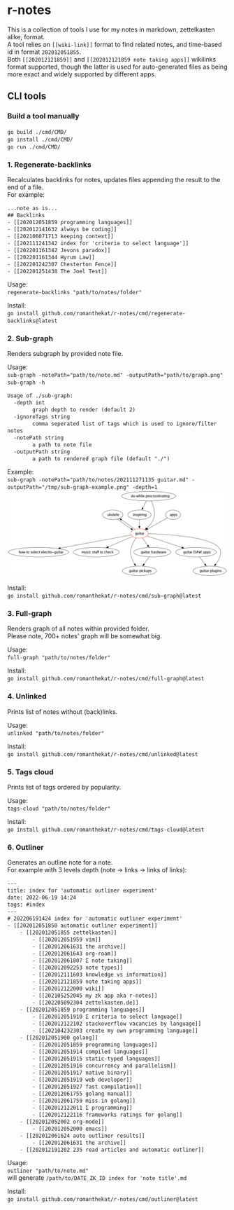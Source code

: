 # r-notes

This is a collection of tools I use for my notes in markdown, zettelkasten alike, format.  
A tool relies on `[[wiki-link]]` format to find related notes, and time-based id in format `202012051855`.  
Both `[[202012121859]]` and `[[202012121859 note taking apps]]` wikilinks format supported, though the latter is used for auto-generated files as being more exact and widely supported by different apps. 

## CLI tools
### Build a tool manually
`go build ./cmd/CMD/`  
`go install ./cmd/CMD/`  
`go run ./cmd/CMD/`


### 1. Regenerate-backlinks
Recalculates backlinks for notes, updates files appending the result to the end of a file.   
For example:
```
...note as is...
## Backlinks
- [[202012051859 programming languages]]
- [[202012141632 always be coding]]
- [[202106071713 keeping context]]
- [[202111241342 index for 'criteria to select language']]
- [[202201161342 Jevons paradox]]
- [[202201161344 Hyrum Law]]
- [[202201242307 Chesterton Fence]]
- [[202201251438 The Joel Test]]
```

Usage:  
`regenerate-backlinks "path/to/notes/folder"`

Install:  
`go install github.com/romanthekat/r-notes/cmd/regenerate-backlinks@latest`


### 2. Sub-graph
Renders subgraph by provided note file.

Usage:  
`sub-graph -notePath="path/to/note.md" -outputPath="path/to/graph.png"`  
`sub-graph -h`
```
Usage of ./sub-graph:
  -depth int
        graph depth to render (default 2)
  -ignoreTags string
    	comma seperated list of tags which is used to ignore/filter notes
  -notePath string
        a path to note file
  -outputPath string
        a path to rendered graph file (default "./")
```

Example:  
`sub-graph -notePath="path/to/notes/202111271135 guitar.md" -outputPath="/tmp/sub-graph-example.png" -depth=1`
![example output](./docs/sub-graph-example.png)

Install:  
`go install github.com/romanthekat/r-notes/cmd/sub-graph@latest`


### 3. Full-graph
Renders graph of all notes within provided folder.  
Please note, 700+ notes' graph will be somewhat big.

Usage:  
`full-graph "path/to/notes/folder"`

Install:  
`go install github.com/romanthekat/r-notes/cmd/full-graph@latest`


### 4. Unlinked
Prints list of notes without (back)links.  

Usage:  
`unlinked "path/to/notes/folder"`

Install:  
`go install github.com/romanthekat/r-notes/cmd/unlinked@latest`


### 5. Tags cloud
Prints list of tags ordered by popularity.

Usage:  
`tags-cloud "path/to/notes/folder"`

Install:  
`go install github.com/romanthekat/r-notes/cmd/tags-cloud@latest`


### 6. Outliner
Generates an outline note for a note.  
For example with 3 levels depth (note -> links -> links of links):
```
---
title: index for 'automatic outliner experiment'
date: 2022-06-19 14:24
tags: #index
---
# 202206191424 index for 'automatic outliner experiment'
- [[202012051850 automatic outliner experiment]]  
    - [[202012051855 zettelkasten]]  
        - [[202012051959 vim]]  
        - [[202012061631 the archive]]  
        - [[202012061643 org-roam]]  
        - [[202012061807 Σ note taking]]  
        - [[202012092253 note types]]  
        - [[202012111603 knowledge vs information]]  
        - [[202012121859 note taking apps]]  
        - [[202012122000 wiki]]  
        - [[202105252045 my zk app aka r-notes]]  
        - [[202205092304 zettelkasten.de]]  
    - [[202012051859 programming languages]]  
        - [[202012051910 Σ criteria to select language]]  
        - [[202012122102 stackoverflow vacancies by language]]  
        - [[202104232303 create my own programming language]]  
    - [[202012051900 golang]]  
        - [[202012051859 programming languages]]  
        - [[202012051914 compiled languages]]  
        - [[202012051915 static-typed languages]]  
        - [[202012051916 concurrency and parallelism]]  
        - [[202012051917 native binary]]  
        - [[202012051919 web developer]]  
        - [[202012051927 fast compilation]]  
        - [[202012061755 golang manual]]  
        - [[202012061759 miss in golang]]  
        - [[202012122011 Σ programming]]  
        - [[202012122116 frameworks ratings for golang]]  
    - [[202012052002 org-mode]]  
        - [[202012052000 emacs]]  
    - [[202012061624 auto outliner results]]  
        - [[202012061631 the archive]]  
    - [[202012191202 235 read articles and automatic outliner]]  
```

Usage:  
`outliner "path/to/note.md"`  
will generate `/path/to/DATE_ZK_ID index for 'note title'.md`

Install:  
`go install github.com/romanthekat/r-notes/cmd/outliner@latest`
